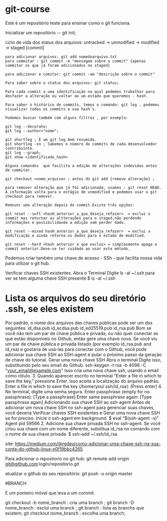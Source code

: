 # git-course
Este é um repositório teste para ensinar como o git funciona.

Inicializar um repositório -- git init;

ciclo de vida dos status dos arquivos:
    untracked -> unmodified -> modified -> staged [commit]

    para adicionar arquivos: git add nomedoarquivo.txt
    para commitar : git commit -m "mensagem sobre o commit" {apenas commitar os que já foram adicionados no staged}

    para adicionar e comitar: git commit -am "descrição sobre o commit"

    Para saber sobre o status dos arquivos: git status;

    Para cada commit a uma identificação na qual podemos trabalhar para desfazer a alteração ou voltar ao um estado que queremos - hash.

    Para saber o histórico de commits, temos o comando: git log , podemos visualizar todos os commits e sua hash's.

    Podemos buscar também com alguns filtros , por exemplo:

    git log --decorate;
    git log --author="nome";

    git shortlog ; É um git log bem resumido.
    git shortlog -sn ; Sabemos o número de commits de cada desenvolvedor contribuinte.
    git log --graph; 
    git show <identificado_hash>

    Alguns comandos  que facilita a edição de alterações indevidas antes de commitar.

    git checkout <nome_arquivo> ; antes do git add {remove alteração} ;

    para remover alteração que já foi adicionada, usamos : git reset HEAD. A informação volta para o estágio de unmodified e podemos usar o git checkout para remover.

    Remover uma alteração depois do commit.Existe três opções:

    git reset --soft <hasH_anterior_a_que_deseja_refazer>  = exclui o commit mas retornar as altterações para o staged,não perdendo informações e possibilidando a edição sem perder dado.

    git reset --mixed hasH_anterior_a_que_deseja_refazer>  = exclui a modificação e ainda retorna os dados para o estado de modified.

    git reset --hard <hash anterior a que exclui> = simplesmente apaga o commit anterior.Deve-se ter cuidado ao usar este método.

Podemos criar também uma chave de acesso - SSh - que facilita nossa vida para utilizar o git hub.

Verificar chaves SSH existentes.
Abra o Terminal
Digite ls -al ~/.ssh para ver se tem alguma chave SSH presente
$ ls -al ~/.ssh
# Lista os arquivos do seu diretório .ssh, se eles existem
Por padrão, o nome dos arquivos das chaves públicas pode ser um dos seguintes:
id_dsa.pub
id_ecdsa.pub
id_ed25519.pub
id_rsa.pub
Bom se você não tem um par de chave pública e privada, ou não quer conectar as que estão disponíveis no Github, então gere uma chave nova.
Se você viu um par de chave pública e privada listado (por exemplo id_rsa.pub and id_rsa) e gostaria de usá-las para conectar com o Github, você pode adicionar sua chave SSH ao SSH-agent e pular o próximo passo da geração de chave do tutorial.
Gerar uma nova chave SSH
Abra o terminal
Digite isso, substituindo pelo seu email do Github.
ssh-keygen -t rsa -b 4096 -C "your_email@example.com"
Isso cria uma nova chave ssh, usando o email como rótulo.
3. Quando aparecer escrito no terminal “Enter a file in which to save the key,” pressione Enter. Isso aceita a localização do arquivo padrão.
Enter a file in which to save the key (/home/you/.ssh/id_rsa): [Press enter]
4. No terminal, digite uma senha segura.
Enter passphrase (empty for no passphrase): [Type a passphrase]
Enter same passphrase again: [Type passphrase again]
Adicionando sua chave SSH ao ssh-agent
Antes de adicionar um nova chave SSH no ssh-agent para gerenciar suas chaves, você deveria Verificar chaves SSH existentes e Gerar uma nova chave SSH se for preciso.
Inicie o ssh-agent em background.
$ eval "$(ssh-agent -s)"
Agent pid 59566
2. Adicione sua chave privada SSH no ssh-agent. Se você criou sua chave com um nome diferente, substitua id_rsa no comando com o nome de sua chave privada.
$ ssh-add ~/.ssh/id_rsa

site: https://medium.com/@rgdev/como-adicionar-uma-chave-ssh-na-sua-conta-do-github-linux-e0f19bbc4265



Para adicionar o repositorio no git hub:
git remote add origin git@github.com:login/repositorio.git

atualizar o github do seu repositório:
git push -u origin master


#BRANCH

É um ponteiro móvel que leva a um commit.

git checkout -b nome_branch : cria uma branch ;
git branch -D nome_branch : exclui uma branck ;
git branch : lista as branchs que existem;
git checkout nome_branch : escolha uma branch;
